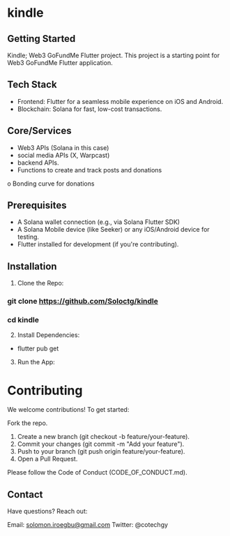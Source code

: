 # kindle



## Getting Started

Kindle; Web3 GoFundMe Flutter project.
This project is a starting point for Web3 GoFundMe Flutter application.

## Tech Stack
- Frontend: Flutter for a seamless mobile experience on iOS and Android.
- Blockchain: Solana for fast, low-cost transactions.

## Core/Services
- Web3 APIs (Solana in this case)
- social media APIs (X, Warpcast)
- backend APIs.
- Functions to create and track posts and donations

o	Bonding curve for donations


## Prerequisites
- A Solana wallet connection (e.g., via Solana Flutter SDK)
- A Solana Mobile device (like Seeker) or any iOS/Android device for testing.
- Flutter installed for development (if you're contributing).






## Installation
1. Clone the Repo:
### git clone https://github.com/Soloctg/kindle
### cd kindle

2. Install Dependencies:
- flutter pub get

3. Run the App:


# Contributing
We welcome contributions! To get started:

Fork the repo.
1. Create a new branch (git checkout -b feature/your-feature).
2. Commit your changes (git commit -m "Add your feature").
3. Push to your branch (git push origin feature/your-feature).
4. Open a Pull Request.

Please follow the Code of Conduct (CODE_OF_CONDUCT.md).

## Contact
Have questions? Reach out:

Email: solomon.iroegbu@gmail.com
Twitter: @cotechgy
